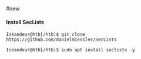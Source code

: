 #new 
#### Install SecLists

```shell-session
Iskandeur@htb[/htb]$ git clone https://github.com/danielmiessler/SecLists
```

```shell-session
Iskandeur@htb[/htb]$ sudo apt install seclists -y
```
